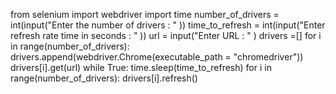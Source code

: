 from selenium import webdriver
import time
number_of_drivers = int(input("Enter the number of drivers : " ))
time_to_refresh = int(input("Enter refresh rate time in seconds : " ))
url = input("Enter URL : " )
drivers =[]
for i in range(number_of_drivers):
    drivers.append(webdriver.Chrome(executable_path = "chromedriver"))
    drivers[i].get(url)
while True:
    time.sleep(time_to_refresh)
    for i in range(number_of_drivers):
        drivers[i].refresh()
